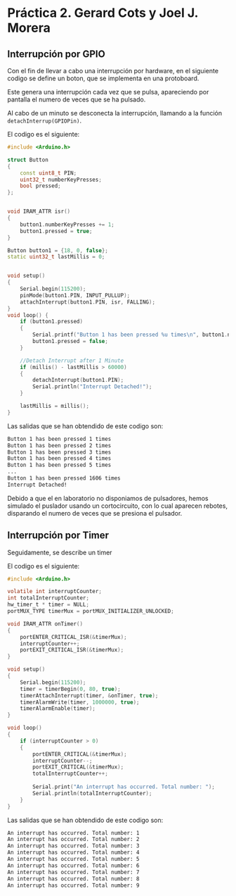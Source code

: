 # Práctica 2. Gerard Cots y Joel J. Morera

## Interrupción por GPIO

Con el fin de llevar a cabo una interrupción por hardware, en el siguiente codigo se define un boton, que se implementa en una protoboard. 

Este genera una interrupción cada vez que se pulsa, apareciendo por pantalla el numero de veces que se ha pulsado. 

Al cabo de un minuto se desconecta la interrupción, llamando a la función `detachInterrup(GPIOPin)`.

El codigo es el siguiente:

```cpp
#include <Arduino.h>

struct Button 
{
    const uint8_t PIN;
    uint32_t numberKeyPresses;
    bool pressed;
};


void IRAM_ATTR isr()
{
    button1.numberKeyPresses += 1;
    button1.pressed = true;
}

Button button1 = {18, 0, false};
static uint32_t lastMillis = 0;


void setup() 
{
    Serial.begin(115200);
    pinMode(button1.PIN, INPUT_PULLUP);
    attachInterrupt(button1.PIN, isr, FALLING);
}
void loop() {
    if (button1.pressed) 
    {
        Serial.printf("Button 1 has been pressed %u times\n", button1.numberKeyPresses);
        button1.pressed = false;
    }

    //Detach Interrupt after 1 Minute
    if (millis() - lastMillis > 60000) 
    {
        detachInterrupt(button1.PIN);
        Serial.println("Interrupt Detached!");
    }

    lastMillis = millis();
} 
```

Las salidas que se han obtendido de este codigo son:

```bash
Button 1 has been pressed 1 times
Button 1 has been pressed 2 times
Button 1 has been pressed 3 times
Button 1 has been pressed 4 times
Button 1 has been pressed 5 times
...
Button 1 has been pressed 1606 times
Interrupt Detached!
```

Debido a que el en laboratorio no disponiamos de pulsadores, hemos simulado el puslador usando un cortocircuito, con lo cual aparecen rebotes, disparando el numero de veces que se presiona el pulsador.

## Interrupción por Timer

Seguidamente, se describe un timer

El codigo es el siguiente:

```c
#include <Arduino.h>

volatile int interruptCounter;
int totalInterruptCounter;
hw_timer_t * timer = NULL;
portMUX_TYPE timerMux = portMUX_INITIALIZER_UNLOCKED;

void IRAM_ATTR onTimer()
{
    portENTER_CRITICAL_ISR(&timerMux);
    interruptCounter++;
    portEXIT_CRITICAL_ISR(&timerMux);
}

void setup() 
{
    Serial.begin(115200);
    timer = timerBegin(0, 80, true);
    timerAttachInterrupt(timer, &onTimer, true);
    timerAlarmWrite(timer, 1000000, true);
    timerAlarmEnable(timer);
}

void loop() 
{
    if (interruptCounter > 0)
    {
        portENTER_CRITICAL(&timerMux);
        interruptCounter--;
        portEXIT_CRITICAL(&timerMux);
        totalInterruptCounter++;
        
        Serial.print("An interrupt has occurred. Total number: ");
        Serial.println(totalInterruptCounter);
    }
}
```

Las salidas que se han obtendido de este codigo son:

```bash
An interrupt has occurred. Total number: 1
An interrupt has occurred. Total number: 2
An interrupt has occurred. Total number: 3
An interrupt has occurred. Total number: 4
An interrupt has occurred. Total number: 5
An interrupt has occurred. Total number: 6
An interrupt has occurred. Total number: 7
An interrupt has occurred. Total number: 8
An interrupt has occurred. Total number: 9
```
